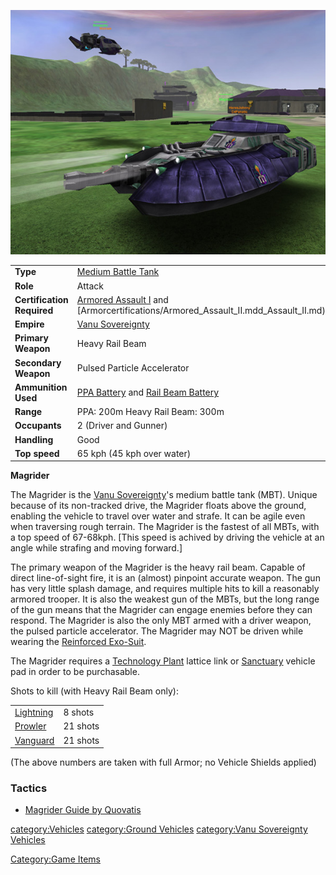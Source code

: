 ![](../images/Magrider.jpg "Magrider.jpg")

|                            |                                                                                                                 |
| -------------------------- | --------------------------------------------------------------------------------------------------------------- |
| **Type**                   | [Medium Battle Tank](../items/Medium_Battle_Tank.md)                                                          |
| **Role**                   | Attack                                                                                                          |
| **Certification Required** | [Armored Assault I](../certifications/Armored_Assault_I.md) and [Armorcertifications/Armored_Assault_II.mdd_Assault_II.md) |
| **Empire**                 | [Vanu Sovereignty](../etc/Vanu_Sovereignty.md)                                                              |
| **Primary Weapon**         | Heavy Rail Beam                                                                                                 |
| **Secondary Weapon**       | Pulsed Particle Accelerator                                                                                     |
| **Ammunition Used**        | [PPA Battery](../items/PPA_Battery.md) and [Rail Beam Battery](../ammunition/Rail_Beam_Battery.md)               |
| **Range**                  | PPA: 200m Heavy Rail Beam: 300m                                                                                 |
| **Occupants**              | 2 (Driver and Gunner)                                                                                           |
| **Handling**               | Good                                                                                                            |
| **Top speed**              | 65 kph (45 kph over water)                                                                                      |

**Magrider**

The Magrider is the [Vanu Sovereignty](../etc/Vanu_Sovereignty.md)'s
medium battle tank (MBT). Unique because of its non-tracked drive, the
Magrider floats above the ground, enabling the vehicle to travel over
water and strafe. It can be agile even when traversing rough terrain.
The Magrider is the fastest of all MBTs, with a top speed of 67-68kph.
\[This speed is achived by driving the vehicle at an angle while
strafing and moving forward.\]

The primary weapon of the Magrider is the heavy rail beam. Capable of
direct line-of-sight fire, it is an (almost) pinpoint accurate weapon.
The gun has very little splash damage, and requires multiple hits to
kill a reasonably armored trooper. It is also the weakest gun of the
MBTs, but the long range of the gun means that the Magrider can engage
enemies before they can respond. The Magrider is also the only MBT armed
with a driver weapon, the pulsed particle accelerator. The Magrider may
NOT be driven while wearing the [Reinforced
Exo-Suit](../armor/Reinforced_Exo-Suit.md).

The Magrider requires a [Technology Plant](../locations/Technology_Plant.md)
lattice link or [Sanctuary](../locations/Sanctuary.md) vehicle pad in order
to be purchasable.

Shots to kill (with Heavy Rail Beam only):

|                                      |          |
| ------------------------------------ | -------- |
| [Lightning](vehicles/Lightning.md) | 8 shots  |
| [Prowler](Prowler.md)     | 21 shots |
| [Vanguard](Vanguard.md)   | 21 shots |

(The above numbers are taken with full Armor; no Vehicle Shields
applied)

<H3>

Tactics

</H3>

- [Magrider Guide by Quovatis](etc/Magrider_Guide_by_Quovatis.md)

[category:Vehicles](category:Vehicles.md) [category:Ground
Vehicles](category:Ground_Vehicles.md) [category:Vanu
Sovereignty Vehicles](category:Vanu_Sovereignty_Vehicles.md)

[Category:Game Items](Category:Game_Items.md)
